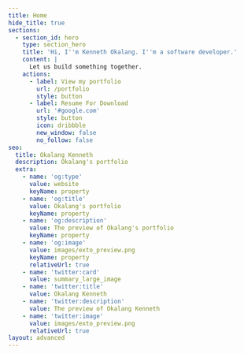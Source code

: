 ```yaml
---
title: Home
hide_title: true
sections:
  - section_id: hero
    type: section_hero
    title: 'Hi, I''m Kenneth Okalang. I''m a software developer.'
    content: |
      Let us build something together.
    actions:
      - label: View my portfolio
        url: /portfolio
        style: button
      - label: Resume For Download
        url: '#google.com'
        style: button
        icon: dribbble
        new_window: false
        no_follow: false
seo:
  title: Okalang Kenneth
  description: Okalang's portfolio
  extra:
    - name: 'og:type'
      value: website
      keyName: property
    - name: 'og:title'
      value: Okalang's portfolio
      keyName: property
    - name: 'og:description'
      value: The preview of Okalang's portfolio
      keyName: property
    - name: 'og:image'
      value: images/exto_preview.png
      keyName: property
      relativeUrl: true
    - name: 'twitter:card'
      value: summary_large_image
    - name: 'twitter:title'
      value: Okalang Kenneth
    - name: 'twitter:description'
      value: The preview of Okalang Kenneth
    - name: 'twitter:image'
      value: images/exto_preview.png
      relativeUrl: true
layout: advanced
---
```

